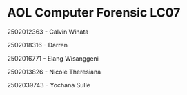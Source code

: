 # AOL Computer Forensic LC07

2502012363 - Calvin Winata

2502018316 - Darren

2502016771 - Elang Wisanggeni

2502013826 - Nicole Theresiana

2502039743 - Yochana Sulle
